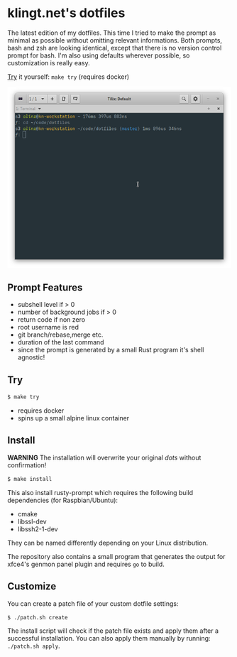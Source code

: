 # klingt.net's dotfiles

The latest edition of my dotfiles.
This time I tried to make the prompt as minimal as possible without omitting relevant informations.
Both prompts, bash and zsh are looking identical, except that there is no version control prompt for bash.
I'm also using defaults wherever possible, so customization is really easy.

[Try](#try) it yourself: `make try` (requires docker)

![tilix terminal emulator showing prompt](terminal-prompt.png)

## Prompt Features

- subshell level if > 0
- number of background jobs if > 0
- return code if non zero
- root username is red
- git branch/rebase,merge etc.
- duration of the last command
- since the prompt is generated by a small Rust program it's shell agnostic!

## Try

```sh
$ make try
```

- requires docker
- spins up a small alpine linux container

## Install

**WARNING** The installation will overwrite your original *dots* without confirmation!

```sh
$ make install
```

This also install rusty-prompt which requires the following build dependencies (for Raspbian/Ubuntu):

- cmake
- libssl-dev
- libssh2-1-dev

They can be named differently depending on your Linux distribution.

The repository also contains a small program that generates the output for xfce4's genmon panel plugin and requires `go` to build.

## Customize

You can create a patch file of your custom dotfile settings:

```sh
$ ./patch.sh create
```

The install script will check if the patch file exists and apply them after a successful installation.
You can also apply them manually by running: `./patch.sh apply`.
